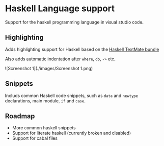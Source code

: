 # Haskell Language support

Support for the haskell programming language in visual studio code.

## Highlighting

Adds highlighting support for Haskell based on the [Haskell TextMate bundle](https://github.com/textmate/haskell.tmbundle)

Also adds automatic indentation after `where`, `do`, `->` etc.

![Screenshot 1](./images/Screenshot 1.png)

## Snippets 

Includs common Haskell code snippets, such as `data` and `newtype` declarations, main module, `if` and `case`. 

## Roadmap

- More common haskell snippets
- Support for literate haskell (currently broken and disabled)
- Support for cabal files